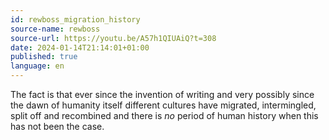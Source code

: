```yaml
---
id: rewboss_migration_history
source-name: rewboss
source-url: https://youtu.be/A57h1QIUAiQ?t=308
date: 2024-01-14T21:14:01+01:00
published: true
language: en
---
```


The fact is that ever since the invention of writing and very possibly since the dawn of humanity itself different cultures have migrated, intermingled, split off and recombined and there is _no_ period of human history when this has not been the case.
